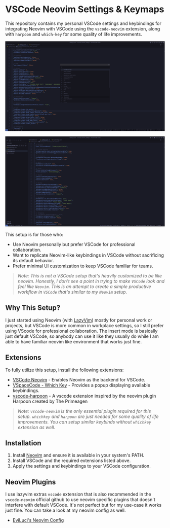 # VSCode Neovim Settings & Keymaps

This repository contains my personal VSCode settings and keybindings for integrating Neovim with VSCode using the `vscode-neovim` extension, along with `harpoon` and `which-key` for some quality of life improvements.

![VSCode](https://github.com/EviLuci/vscode_neovim_settings/blob/main/assets/vscode_command_pallete.png)

![VSCode](https://github.com/EviLuci/vscode_neovim_settings/blob/main/assets/vscode_with_file_explorer.png)

This setup is for those who:

- Use Neovim personally but prefer VSCode for professional collaboration.
- Want to replicate Neovim-like keybindings in VSCode without sacrificing its default behavior.
- Prefer minimal UI customization to keep VSCode familiar for teams.

> _Note: This is not a VSCode setup that's heavily customized to be like neovim. Honestly, I don't see a point in trying to make `VSCode` look and feel like `Neovim`. This is an attempt to create a simple productive workflow in `VSCode` that's similar to my `Neovim` setup._

## Why This Setup?

I just started using Neovim (with [LazyVim](https://lazyvim.org/)) mostly for personal work or projects, but VSCode is more common in workplace settings, so I still prefer using VScode for professional collaboration. The insert mode is basically just default VSCode, so anybody can use it like they usually do while I am able to have familiar neovim like environment that works just fine.

## Extensions
To fully utilize this setup, install the following extensions:

- [VSCode Neovim](https://github.com/vscode-neovim/vscode-neovim) - Enables Neovim as the backend for VSCode.
- [VSpaceCode - Which Key](https://github.com/VSpaceCode/vscode-which-key) - Provides a popup displaying available keybindings.
- [vscode-harpoon](https://github.com/tobias-z/vscode-harpoon) - A vscode extension inspired by the neovim plugin Harpoon created by The Primeagen

> _Note: `vscode-neovim` is the only essential plugin required for this setup. `whichkey` and `harpoon` are just needed for some quality of life improvements. You can setup similar keybinds without `whichkey` extension as well._

## Installation
1. Install [Neovim](https://neovim.io/) and ensure it is available in your system's PATH.
2. Install VSCode and the required extensions listed above.
3. Apply the settings and keybindings to your VSCode configuration.

## Neovim Plugins
I use lazyvim extras `vscode` extension that is also recommended in the `vscode-neovim` official github to use neovim specific plugins that doesn't interfere with default VSCode. It's not perfect but for my use-case it works just fine. You can take a look at my neovim config as well.

- [EviLuci's Neovim Config](https://github.com/EviLuci/dotfiles/tree/main/.config/nvim)